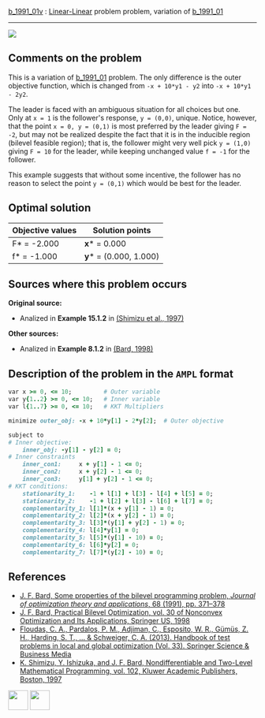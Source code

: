 [b_1991_01v](/BASBLib/LP-LP/b_1991_01v) : [Linear-Linear](/BASBLib/LP-LP-problems) problem problem, variation of [b_1991_01](/BASBLib/LP-LP/b_1991_01)

---

![](/BASBLib/images/b_1991_01v_eq.jpg)

## Comments on the problem

This is a variation of [b_1991_01](http://basblsolver.github.io/BASBLib/LP-LP/b_1991_01) problem. The only difference is the outer objective function, which is changed from `-x + 10*y1 - y2` into `-x + 10*y1 - 2y2`. 

The leader is faced with an ambiguous situation for all choices but one. Only at `x = 1` is the follower's response, `y = (0,0)`, unique. Notice, however, that the point `x = 0, y = (0,1)` is most preferred by the leader giving `F = -2`, but may not be realized despite the fact that it is in the inducible region (bilevel feasible region); that is, the follower might very well pick `y = (1,0)` giving `F = 10` for the leader, while keeping unchanged value `f = -1` for the follower.

This example suggests that without some incentive, the follower has no reason to select the point `y = (0,1)` which would be best for the leader.

## Optimal solution

Objective values   | Solution points         |
------------------ | ----------------------- |
F* = -2.000        | __x__* = 0.000          |
f* = -1.000        | __y__* = (0.000, 1.000) |

## Sources where this problem occurs

__Original source:__

 - Analized in __Example 15.1.2__ in [(Shimizu et al., 1997)][Shimizu et al., 1997]

__Other sources:__

 - Analized in __Example 8.1.2__ in [(Bard, 1998)][Bard, 1998]

## Description of the problem in the `AMPL` format

```ruby
var x >= 0, <= 10;         # Outer variable
var y{1..2} >= 0, <= 10;   # Inner variable
var l{1..7} >= 0, <= 10;   # KKT Multipliers

minimize outer_obj: -x + 10*y[1] - 2*y[2];  # Outer objective

subject to
# Inner objective:
    inner_obj: -y[1] - y[2] = 0;
# Inner constraints
    inner_con1:     x + y[1] - 1 <= 0;
    inner_con2:     x + y[2] - 1 <= 0;
    inner_con3:     y[1] + y[2] - 1 <= 0;
# KKT conditions:
    stationarity_1:    -1 + l[1] + l[3] - l[4] + l[5] = 0;
    stationarity_2:    -1 + l[2] + l[3] - l[6] + l[7] = 0;
    complementarity_1: l[1]*(x + y[1] - 1) = 0;
    complementarity_2: l[2]*(x + y[2] - 1) = 0;
    complementarity_3: l[3]*(y[1] + y[2] - 1) = 0;
    complementarity_4: l[4]*y[1] = 0;
    complementarity_5: l[5]*(y[1] - 10) = 0;
    complementarity_6: l[6]*y[2] = 0;
    complementarity_7: l[7]*(y[2] - 10) = 0;
```

##  References

 - [J. F. Bard, Some properties of the bilevel programming problem, *Journal of optimization theory and applications*, 68 (1991), pp. 371–378](https://doi.org/10.1007/BF00941574)
 - [J. F. Bard, Practical Bilevel Optimization, vol. 30 of Nonconvex Optimization and Its Applications, Springer US, 1998](https://doi.org/10.1007/978-1-4757-2836-1)
 - [Floudas, C. A., Pardalos, P. M., Adjiman, C., Esposito, W. R., Gümüs, Z. H., Harding, S. T., ... & Schweiger, C. A. (2013). Handbook of test problems in local and global optimization (Vol. 33). Springer Science & Business Media](https://doi.org/10.1007/978-1-4757-3040-1)
 - [K. Shimizu, Y. Ishizuka, and J. F. Bard, Nondifferentiable and Two-Level Mathematical Programming, vol. 102, Kluwer Academic Publishers, Boston, 1997](https://doi.org/10.1016/S0377-2217(97)00228-2)


[<img src="http://www.interupgrade.com/images/pfeil-backbutton.png" width="40" height="40">](/BASBLib/LP-LP-problems "Back to summary of LP-LP problems")
[<img src="https://cdn1.iconfinder.com/data/icons/MetroStation-PNG/128/MB__home.png" width="40" height="40">](/BASBLib/index "Back to homepage")

[Bard, 1991]: https://doi.org/10.1007/BF00941574
[Bard, 1998]: https://doi.org/10.1007/978-1-4757-2836-1
[Floudas et al., 1999]: https://doi.org/10.1007/978-1-4757-3040-1
[Shimizu et al., 1997]: https://doi.org/10.1016/S0377-2217(97)00228-2

